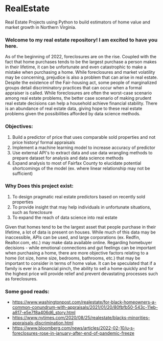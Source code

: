 # RealEstate
Real Estate Projects using Python to build estimators of home value and market growth in Northern Virginia. 

 ### Welcome to my real estate repository! I am excited to have you here. 

 As of the beginning of 2022, foreclosures are on the rise. Coupled with the fact that home purchases tends to be the largest purchase a person makes in their lifetime, it can be unfortunate and even catastrophic to make a mistake when purchasing a home. While foreclosures and market volatility may be concerning, prejudice is also a problem that can arise in real estate. Despite the existence of the Fair-housing act, some people of marginalized groups detail discriminatory practices that can occur when a formal appraiser is called. While foreclosures are often the worst-case scenario among real estate problems, the better case scenario of making prudent real estate decisions can help a household achieve financial stability. There is an abundance of real estate data, giving hope to these real estate problems given the possibilities afforded by data science methods.

 ### Objectives:
 1. Build a predictor of price that uses comparable sold properties and not price history/ formal appraisals
 2. Implement a machine learning model to increase accuracy of predictor
 3. Use external API's to extract data and use data wrangling methods to prepare dataset for analysis and data science methods
 4. Expand analysis to most of Fairfax County to elucidate potential shortcomings of the model (ex. where linear relationship may not be sufficient)

 ### Why Does this project exist: 
 1. To design pragmatic real estate predictors based on recently sold properties
 2. To provide insight that may help individuals in unfortunate situations, such as foreclosure
 3. To expand the reach of data science into real estate

 Given that homes tend to be the largest asset that people purchase in their lifetime, a lot of data is present on houses. While much of this data may be inaccessible, APIs can be used, and large corporations (ex. Redfin, Realtor.com, etc.) may make data available online. Regarding homebuyer decisions - while emotional connections and gut feelings can be important when purchasing a home, there are more objective factors relating to a home (lot size, home size, bedrooms, bathrooms, etc.) that may be important to consider in terms of home value. It can be speculated that if a family is ever in a financial pinch, the ability to sell a home quickly and for the highest price will provide relief and prevent devastating processes such as foreclosures.

 ### Some good reads: 
   - https://www.washingtonpost.com/realestate/for-black-homeowners-a-common-conundrum-with-appraisals/2021/01/20/80fbfb50-543c-11eb-a817-e5e7f8a406d6_story.html
   - https://www.nytimes.com/2020/08/25/realestate/blacks-minorities-appraisals-discrimination.html
   - https://www.bloomberg.com/news/articles/2022-02-10/u-s-foreclosures-rose-in-january-after-end-of-pandemic-freeze
